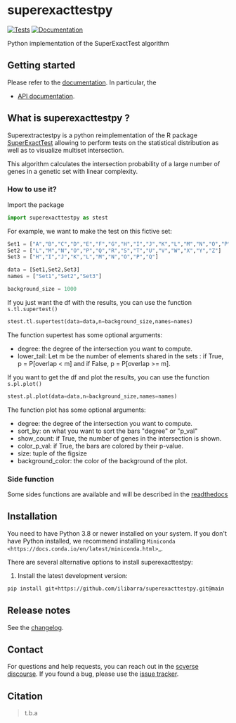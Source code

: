 # superexacttestpy

[![Tests][badge-tests]][link-tests]
[![Documentation][badge-docs]][link-docs]

[badge-tests]: https://img.shields.io/github/workflow/status/ilibarra/superexacttestpy/Test/main
[link-tests]: https://github.com/theislab/superexacttestpy/actions/workflows/test.yml
[badge-docs]: https://img.shields.io/readthedocs/superexacttestpy

Python implementation of the SuperExactTest algorithm

## Getting started

Please refer to the [documentation][link-docs]. In particular, the

-   [API documentation][link-api].

## What is superexacttestpy ? 
Superextractestpy is a python reimplementation of the R package [SuperExactTest][R-package] allowing to perform tests on the statistical distribution as well as to visualize multiset intersection. 

This algorithm calculates the intersection probability of a large number of genes in a genetic set with linear complexity. 

### How to use it? 
Import the package 
```python
import superexacttestpy as stest 
```

For example, we want to make the test on this fictive set: 
```python
Set1 = ["A","B","C","D","E","F","G","H","I","J","K","L","M","N","O","P","Q"]
Set2 = ["L","M","N","O","P","Q","R","S","T","U","V","W","X","Y","Z"]
Set3 = ["H","I","J","K","L","M","N","O","P","Q"]

data = [Set1,Set2,Set3]
names = ["Set1","Set2","Set3"] 

background_size = 1000 
```

If you just want the df with the results, you can use the function `s.tl.supertest()` 
```python
stest.tl.supertest(data=data,n=background_size,names=names)
```
The function supertest has some optional arguments: 
* degree: the degree of the intersection you want to compute.
* lower_tail: Let m be the number of elements shared in the sets : if True, p = P[overlap < m] and if False, p = P[overlap >= m].

If you want to get the df and plot the results, you can use the function `s.pl.plot()` 
```python
stest.pl.plot(data=data,n=background_size,names=names)
```
The function plot has some optional arguments:
* degree: the degree of the intersection you want to compute.
* sort_by: on what you want to sort the bars "degree" or "p_val"
* show_count: if True, the number of genes in the intersection is shown.
* color_p_val: if True, the bars are colored by their p-value.
* size: tuple of the figsize 
* background_color: the color of the background of the plot.

### Side function 
Some sides functions are available and will be described in the [readthedocs][link-api]

## Installation

You need to have Python 3.8 or newer installed on your system. If you don't have
Python installed, we recommend installing `Miniconda <https://docs.conda.io/en/latest/miniconda.html>`\_.

There are several alternative options to install superexacttestpy:

<!--
1) Install the latest release of `superexacttestpy` from `PyPI <https://pypi.org/project/superexacttestpy/>`_:

```bash
pip install superexacttestpy
```
-->

1. Install the latest development version:

```bash
pip install git+https://github.com/ilibarra/superexacttestpy.git@main
```

## Release notes

See the [changelog][changelog].

## Contact

For questions and help requests, you can reach out in the [scverse discourse][scverse-discourse].
If you found a bug, please use the [issue tracker][issue-tracker].

## Citation

> t.b.a

[scverse-discourse]: https://discourse.scverse.org/
[issue-tracker]: https://github.com/ilibarra/superexacttestpy/issues
[changelog]: https://superexacttestpy.readthedocs.io/latest/changelog.html
[link-docs]: https://superexacttestpy.readthedocs.io
[link-api]: https://superexacttestpy.readthedocs.io/latest/api.html
[R-package]: https://github.com/mw201608/SuperExactTest